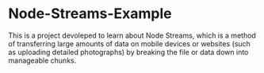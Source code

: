 # Node-Streams-Example

This is a project devoleped to learn about Node Streams, which is a method of transferring large amounts 
of data on mobile devices or websites (such as uploading detailed photographs) by breaking the file or data down into manageable chunks.

